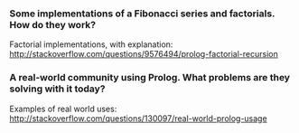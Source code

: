 ### Some implementations of a Fibonacci series and factorials. How do they work?
Factorial implementations, with explanation:
http://stackoverflow.com/questions/9576494/prolog-factorial-recursion

### A real-world community using Prolog. What problems are they solving with it today?
Examples of real world uses:
http://stackoverflow.com/questions/130097/real-world-prolog-usage
